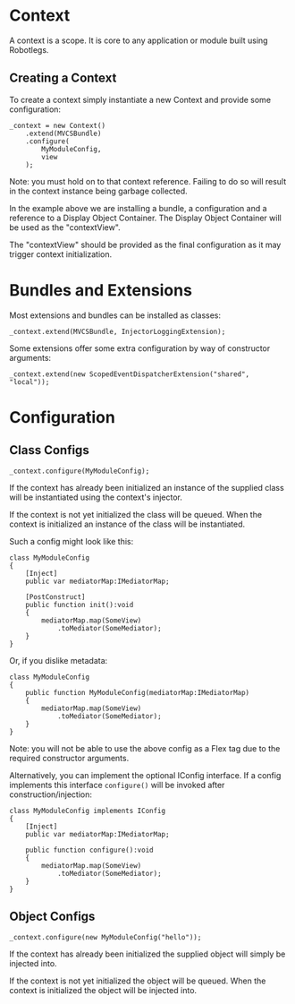 # Context

A context is a scope. It is core to any application or module built using Robotlegs.

## Creating a Context

To create a context simply instantiate a new Context and provide some configuration:

	_context = new Context()
        .extend(MVCSBundle)
        .configure(
            MyModuleConfig,
            view
        );

Note: you must hold on to that context reference. Failing to do so will result in the context instance being garbage collected.

In the example above we are installing a bundle, a configuration and a reference to a Display Object Container. The Display Object Container will be used as the "contextView".

The "contextView" should be provided as the final configuration as it may trigger context initialization.

# Bundles and Extensions

Most extensions and bundles can be installed as classes:

    _context.extend(MVCSBundle, InjectorLoggingExtension);

Some extensions offer some extra configuration by way of constructor arguments:

    _context.extend(new ScopedEventDispatcherExtension("shared", "local"));

# Configuration

## Class Configs

    _context.configure(MyModuleConfig);

If the context has already been initialized an instance of the supplied class will be instantiated using the context's injector.

If the context is not yet initialized the class will be queued. When the context is initialized an instance of the class will be instantiated.

Such a config might look like this:

    class MyModuleConfig
    {
        [Inject]
        public var mediatorMap:IMediatorMap;

        [PostConstruct]
        public function init():void
        {
            mediatorMap.map(SomeView)
                .toMediator(SomeMediator);
        }
    }

Or, if you dislike metadata:

    class MyModuleConfig
    {
        public function MyModuleConfig(mediatorMap:IMediatorMap)
        {
            mediatorMap.map(SomeView)
                .toMediator(SomeMediator);
        }
    }

Note: you will not be able to use the above config as a Flex tag due to the required constructor arguments.

Alternatively, you can implement the optional IConfig interface. If a config implements this interface `configure()` will be invoked after construction/injection:

    class MyModuleConfig implements IConfig
    {
        [Inject]
        public var mediatorMap:IMediatorMap;

        public function configure():void
        {
            mediatorMap.map(SomeView)
                .toMediator(SomeMediator);
        }
    }


## Object Configs

    _context.configure(new MyModuleConfig("hello"));

If the context has already been initialized the supplied object will simply be injected into.

If the context is not yet initialized the object will be queued. When the context is initialized the object will be injected into.


